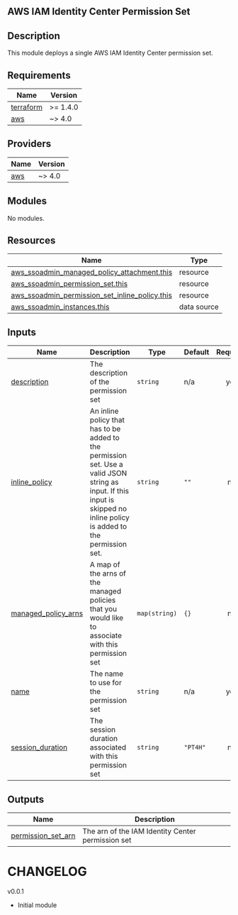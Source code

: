 ## AWS IAM Identity Center Permission Set
## Description
This module deploys a single AWS IAM Identity Center permission set.

<!-- BEGIN_TF_DOCS -->
## Requirements

| Name | Version |
|------|---------|
| <a name="requirement_terraform"></a> [terraform](#requirement\_terraform) | >= 1.4.0 |
| <a name="requirement_aws"></a> [aws](#requirement\_aws) | ~> 4.0 |

## Providers

| Name | Version |
|------|---------|
| <a name="provider_aws"></a> [aws](#provider\_aws) | ~> 4.0 |

## Modules

No modules.

## Resources

| Name | Type |
|------|------|
| [aws_ssoadmin_managed_policy_attachment.this](https://registry.terraform.io/providers/hashicorp/aws/latest/docs/resources/ssoadmin_managed_policy_attachment) | resource |
| [aws_ssoadmin_permission_set.this](https://registry.terraform.io/providers/hashicorp/aws/latest/docs/resources/ssoadmin_permission_set) | resource |
| [aws_ssoadmin_permission_set_inline_policy.this](https://registry.terraform.io/providers/hashicorp/aws/latest/docs/resources/ssoadmin_permission_set_inline_policy) | resource |
| [aws_ssoadmin_instances.this](https://registry.terraform.io/providers/hashicorp/aws/latest/docs/data-sources/ssoadmin_instances) | data source |

## Inputs

| Name | Description | Type | Default | Required |
|------|-------------|------|---------|:--------:|
| <a name="input_description"></a> [description](#input\_description) | The description of the permission set | `string` | n/a | yes |
| <a name="input_inline_policy"></a> [inline\_policy](#input\_inline\_policy) | An inline policy that has to be added to the permission set. Use a valid JSON string as input. If this input is skipped no inline policy is added to the permission set. | `string` | `""` | no |
| <a name="input_managed_policy_arns"></a> [managed\_policy\_arns](#input\_managed\_policy\_arns) | A map of the arns of the managed policies that you would like to associate with this permission set | `map(string)` | `{}` | no |
| <a name="input_name"></a> [name](#input\_name) | The name to use for the permission set | `string` | n/a | yes |
| <a name="input_session_duration"></a> [session\_duration](#input\_session\_duration) | The session duration associated with this permission set | `string` | `"PT4H"` | no |

## Outputs

| Name | Description |
|------|-------------|
| <a name="output_permission_set_arn"></a> [permission\_set\_arn](#output\_permission\_set\_arn) | The arn of the IAM Identity Center permission set |
<!-- END_TF_DOCS -->

# CHANGELOG

v0.0.1
- Initial module